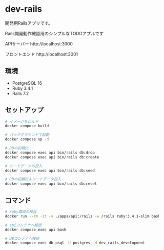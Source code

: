 # dev-rails
開発用Railsアプリです。

Rails開発動作確認用のシンプルなTODOアプルです


APIサーバー
http://localhost:3000

フロントエンド
http://localhost:3001


## 環境

- PostgreSQL 16
- Ruby 3.4.1
- Rails 7.2

## セットアップ

```bash
# イメージをビルド
docker compose build

# バックグラウンドで起動
docker compose up -d

# DBの初期化
docker compose exec api bin/rails db:drop
docker compose exec api bin/rails db:create

# シードデータの投入
docker compose exec api bin/rails db:seed

# DBの初期化＆シードデータ投入
docker compose exec api bin/rails db:reset
```

## コマンド

```bash
# ruby環境の検証
docker run --rm -it -v ./apps/api:/rails -w /rails ruby:3.4.1-slim bash

# apiコンテナへ接続
docker compose exec api bash

# DBコンテナへ接続
docker compose exec db psql -U postgres -d dev_rails_development
```
